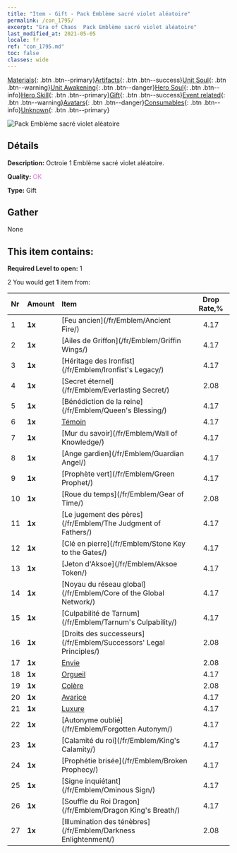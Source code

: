 ```yaml
---
title: "Item - Gift - Pack Emblème sacré violet aléatoire"
permalink: /con_1795/
excerpt: "Era of Chaos  Pack Emblème sacré violet aléatoire"
last_modified_at: 2021-05-05
locale: fr
ref: "con_1795.md"
toc: false
classes: wide
---
```

 [Materials](/ItemsFR/){: .btn .btn--primary}[Artifacts](/ItemsFR/Artifacts/){: .btn .btn--success}[Unit Soul](/ItemsFR/UnitSoul/){: .btn .btn--warning}[Unit Awakening](/ItemsFR/UnitAwakening/){: .btn .btn--danger}[Hero Soul](/ItemsFR/HeroSoul/){: .btn .btn--info}[Hero Skill](/ItemsFR/HeroSkill/){: .btn .btn--primary}[Gift](/ItemsFR/Gift/){: .btn .btn--success}[Event related](/ItemsFR/Events/){: .btn .btn--warning}[Avatars](/ItemsFR/Avatars/){: .btn .btn--danger}[Consumables](/ItemsFR/Consumables/){: .btn .btn--info}[Unknown](/ItemsFR/Unknown/){: .btn .btn--primary}

 ![Pack Emblème sacré violet aléatoire](/images/t/i_907417.png)

## Détails
 **Description:** Octroie 1 Emblème sacré violet aléatoire.

 **Quality:** <span style="color: #DA70D6">OK</span>

 **Type:** Gift

## Gather

  None

## This item contains:

 **Required Level to open:** 1

 2 You would get **1** item  from:

  | Nr | Amount |     Item    | Drop Rate,% |
  |:---|:-------|:------------|:---------:|
  | 1 |  **1x** | [Feu ancien](/fr/Emblem/Ancient Fire/) | 4.17 | 
  | 2 |  **1x** | [Ailes de Griffon](/fr/Emblem/Griffin Wings/) | 4.17 | 
  | 3 |  **1x** | [Héritage des Ironfist](/fr/Emblem/Ironfist's Legacy/) | 4.17 | 
  | 4 |  **1x** | [Secret éternel](/fr/Emblem/Everlasting Secret/) | 2.08 | 
  | 5 |  **1x** | [Bénédiction de la reine](/fr/Emblem/Queen's Blessing/) | 4.17 | 
  | 6 |  **1x** | [Témoin](/fr/Emblem/Witness/) | 4.17 | 
  | 7 |  **1x** | [Mur du savoir](/fr/Emblem/Wall of Knowledge/) | 4.17 | 
  | 8 |  **1x** | [Ange gardien](/fr/Emblem/Guardian Angel/) | 4.17 | 
  | 9 |  **1x** | [Prophète vert](/fr/Emblem/Green Prophet/) | 4.17 | 
  | 10 |  **1x** | [Roue du temps](/fr/Emblem/Gear of Time/) | 2.08 | 
  | 11 |  **1x** | [Le jugement des pères](/fr/Emblem/The Judgment of Fathers/) | 4.17 | 
  | 12 |  **1x** | [Clé en pierre](/fr/Emblem/Stone Key to the Gates/) | 4.17 | 
  | 13 |  **1x** | [Jeton d'Aksoe](/fr/Emblem/Aksoe Token/) | 4.17 | 
  | 14 |  **1x** | [Noyau du réseau global](/fr/Emblem/Core of the Global Network/) | 4.17 | 
  | 15 |  **1x** | [Culpabilité de Tarnum](/fr/Emblem/Tarnum's Culpability/) | 4.17 | 
  | 16 |  **1x** | [Droits des successeurs](/fr/Emblem/Successors' Legal Principles/) | 2.08 | 
  | 17 |  **1x** | [Envie](/fr/Emblem/Jealousy/) | 2.08 | 
  | 18 |  **1x** | [Orgueil](/fr/Emblem/Arrogance/) | 4.17 | 
  | 19 |  **1x** | [Colère](/fr/Emblem/Anger/) | 2.08 | 
  | 20 |  **1x** | [Avarice](/fr/Emblem/Greed/) | 4.17 | 
  | 21 |  **1x** | [Luxure](/fr/Emblem/Lust/) | 4.17 | 
  | 22 |  **1x** | [Autonyme oublié](/fr/Emblem/Forgotten Autonym/) | 4.17 | 
  | 23 |  **1x** | [Calamité du roi](/fr/Emblem/King's Calamity/) | 4.17 | 
  | 24 |  **1x** | [Prophétie brisée](/fr/Emblem/Broken Prophecy/) | 4.17 | 
  | 25 |  **1x** | [Signe inquiétant](/fr/Emblem/Ominous Sign/) | 4.17 | 
  | 26 |  **1x** | [Souffle du Roi Dragon](/fr/Emblem/Dragon King's Breath/) | 4.17 | 
  | 27 |  **1x** | [Illumination des ténèbres](/fr/Emblem/Darkness Enlightenment/) | 2.08 | 
